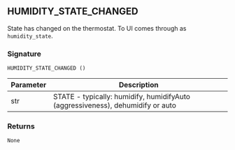 ## HUMIDITY\_STATE\_CHANGED

State has changed on the thermostat. To UI comes through as `humidity_state`.


### Signature

`HUMIDITY_STATE_CHANGED ()` 


| Parameter | Description |
| --- | --- |
| str | STATE -  typically: humidify, humidifyAuto (aggressiveness), dehumidify or auto |


### Returns

`None`

